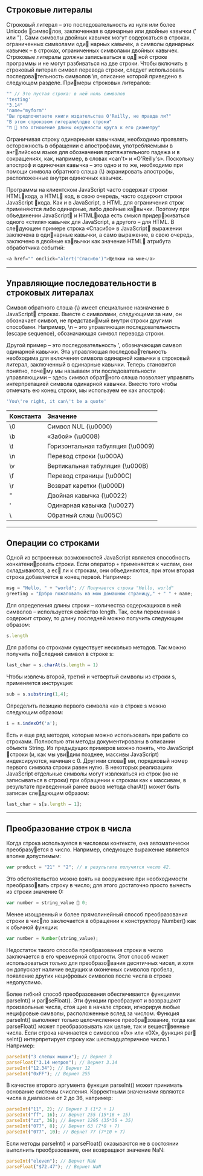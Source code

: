 ## Строковые литералы

Строковый литерал – это последовательность из нуля или более Unicode символов, заключенная в одинарные или двойные кавычки \(' или "\). Сами символы двойных кавычек могут содержаться в строках, ограниченных символами оди нарных кавычек, а символы одинарных кавычек – в строках, ограниченных символами двойных кавычек. Строковые литералы должны записываться в од ной строке программы и не могут разбиваться на две строки. Чтобы включить в строковый литерал символ перевода строки, следует использовать последовательность символов \n, описание которой приведено в следующем разделе. Примеры строковых литералов:

```js
"" // Это пустая строка: в ней ноль символов
'testing'
"3.14"
'name="myform"'
"Вы предпочитаете книги издательства O'Reilly, не правда ли?"
"В этом строковом литерале\nдве строки"
"π  это отношение длины окружности круга к его диаметру"
```

Ограничивая строку одинарными кавычками, необходимо проявлять осторожность в обращении с апострофами, употребляемыми в английском языке для обозначения притяжательного падежа и в сокращениях, как, например, в словах «can't» и «O'Reilly's». Поскольку апостроф и одиночная кавычка – это одно и то же, необходимо при помощи символа обратного слэша \(\\) экранировать апострофы, расположенные внутри одиночных кавычек.

Программы на клиентском JavaScript часто содержат строки HTMLкода, а HTML код, в свою очередь, часто содержит строки JavaScript кода. Как и в JavaScript, в HTML для ограничения строк применяются либо одинарные, либо двойные кавычки. Поэтому при объединении JavaScript и HTMLкода есть смысл придерживаться одного «стиля» кавычек для JavaScript, а другого – для HTML. В следующем примере строка «Спасибо» в JavaScript выражении заключена в одинарные кавычки, а само выражение, в свою очередь, заключено в двойные кавычки как значение HTML атрибута обработчика событий:

```js
<a href="" onclick="alert('Спасибо')">Щелкни на мне</a>
```

---

## Управляющие последовательности в строковых литералах

Символ обратного слэша \(\\) имеет специальное назначение в JavaScript строках. Вместе с символами, следующими за ним, он обозначает символ, не представимый внутри строки другими способами. Например, \n – это управляющая последовательность \(escape sequence\), обозначающая символ перевода строки.

Другой пример – это последовательность \', обозначающая символ одинарной кавычки. Эта управляющая последовательность необходима для включения символа одинарной кавычки в строковый литерал, заключенный в одинарные кавычки. Теперь становится понятно, почему мы называем эти последовательности управляющими – здесь символ обратного слэша позволяет управлять интерпретацией символа одинарной кавычки. Вместо того чтобы отмечать ею конец строки, мы используем ее как апостроф:

```js
'You\'re right, it can\'t be a quote'
```

| Константа | Значение |
| :--- | :--- |
| \0 | Символ NUL \(\u0000\) |
| \b | «Забой» \(\u0008\) |
| \t | Горизонтальная табуляция \(\u0009\) |
| \n | Перевод строки \(\u000A\) |
| \v | Вертикальная табуляция \(\u000B\) |
| \f | Перевод страницы \(\u000C\) |
| \r | Возврат каретки \(\u000D\) |
| \" | Двойная кавычка \(\u0022\) |
| \' | Одинарная кавычка \(\u0027\) |
| \ | Обратный слэш \(\u005C\) |

---

## Операции со строками

Одной из встроенных возможностей JavaScript является способность конкатенировать строки. Если оператор `+` применяется к числам, они складываются, а ес ли к строкам, они объединяются, при этом вторая строка добавляется в конец первой. Например:

```js
msg = "Hello, " + "world"; // Получается строка "Hello, world"
greeting = "Добро пожаловать на мою домашнюю страницу," + " " + name;
```

Для определения длины строки – количества содержащихся в ней символов – используется свойство length. Так, если переменная s содержит строку, то длину последней можно получить следующим образом:

```js
s.length
```

Для работы со строками существует несколько методов. Так можно получить последний символ в строке s:

```js
last_char = s.charAt(s.length – 1)
```

Чтобы извлечь второй, третий и четвертый символы из строки s, применяется инструкция:

```js
sub = s.substring(1,4);
```

Определить позицию первого символа «a» в строке s можно следующим образом:

```js
i = s.indexOf('a');
```

Есть и еще ряд методов, которые можно использовать при работе со строками. Полностью эти методы документированы в описании объекта String. Из предыдущих примеров можно понять, что JavaScript строки \(и, как мы увидим позднее, массивы JavaScript\) индексируются, начиная с 0. Другими слова ми, порядковый номер первого символа строки равен нулю. В некоторых реализациях JavaScript отдельные символы могут извлекаться из строк \(но не записываться в строки\) при обращении к строкам как к массивам, в результате приведенный ранее вызов метода charAt\(\) может быть записан следующим образом:

```js
last_char = s[s.length – 1];
```

---

## Преобразование строк в числа

Когда строка используется в числовом контексте, она автоматически преобразуется в число. Например, следующее выражение является вполне допустимым:

```js
var product = "21" * "2"; // в результате получится число 42.
```

Это обстоятельство можно взять на вооружение при необходимости преобразовать строку в число; для этого достаточно просто вычесть из строки значение 0:

```js
var number = string_value  0;
```

Менее изощренный и более прямолинейный способ преобразования строки в число заключается в обращении к конструктору Number\(\) как к обычной функции:

```js
var number = Number(string_value);
```

Недостаток такого способа преобразования строки в число заключается в его чрезмерной строгости. Этот способ может использоваться только для преобразования десятичных чисел, и хотя он допускает наличие ведущих и оконечных символов пробела, появление других нецифровых символов после числа в строке недопустимо.

Более гибкий способ преобразования обеспечивается функциями parseInt\(\) и parseFloat\(\). Эти функции преобразуют и возвращают произвольные числа, стоя щие в начале строки, игнорируя любые нецифровые символы, расположенные вслед за числом. Функция parseInt\(\) выполняет только целочисленное преобразование, тогда как parseFloat\(\) может преобразовывать как целые, так и вещественные числа. Если строка начинается с символов «0x» или «0X», функция par seInt\(\) интерпретирует строку как шестнадцатеричное число.1 Например:

```js
parseInt("3 слепых мышки"); // Вернет 3
parseFloat("3.14 метров"); // Вернет 3.14
parseInt("12.34"); // Вернет 12
parseInt("0xFF"); // Вернет 255
```

В качестве второго аргумента функция parseInt\(\) может принимать основание системы счисления. Корректными значениями являются числа в диапазоне от 2 до 36, например:

```js
parseInt("11", 2); // Вернет 3 (1*2 + 1)
parseInt("ff", 16); // Вернет 255 (15*16 + 15)
parseInt("zz", 36); // Вернет 1295 (35*36 + 35)
parseInt("077", 8); // Вернет 63 (7*8 + 7)
parseInt("077", 10); // Вернет 77 (7*10 + 7)
```

Если методы parseInt\(\) и parseFloat\(\) оказываются не в состоянии выполнить преобразование, они возвращают значение NaN:

```js
parseInt("eleven"); // Вернет NaN
parseFloat("$72.47"); // Вернет NaN
```




